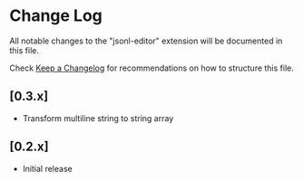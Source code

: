 # Change Log

All notable changes to the "jsonl-editor" extension will be documented in this file.

Check [Keep a Changelog](http://keepachangelog.com/) for recommendations on how to structure this file.

## [0.3.x]

- Transform multiline string to string array

## [0.2.x]

- Initial release
